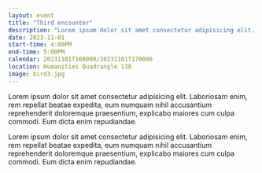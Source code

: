 ```yaml
---
layout: event
title: "Third encounter"
description: "Lorem ipsum dolor sit amet consectetur adipisicing elit. Laboriosam enim, rem repellat beatae expedita."
date: 2023-11-01
start-time: 4:00PM
end-time: 5:00PM
calendar: 20231101T160000/20231101T170000
location: Humanities Quadrangle 138
image: bird3.jpg
---
```


Lorem ipsum dolor sit amet consectetur adipisicing elit. Laboriosam enim, rem repellat beatae expedita, eum numquam nihil accusantium reprehenderit doloremque praesentium, explicabo maiores cum culpa commodi. Eum dicta enim repudiandae.

Lorem ipsum dolor sit amet consectetur adipisicing elit. Laboriosam enim, rem repellat beatae expedita, eum numquam nihil accusantium reprehenderit doloremque praesentium, explicabo maiores cum culpa commodi. Eum dicta enim repudiandae.
